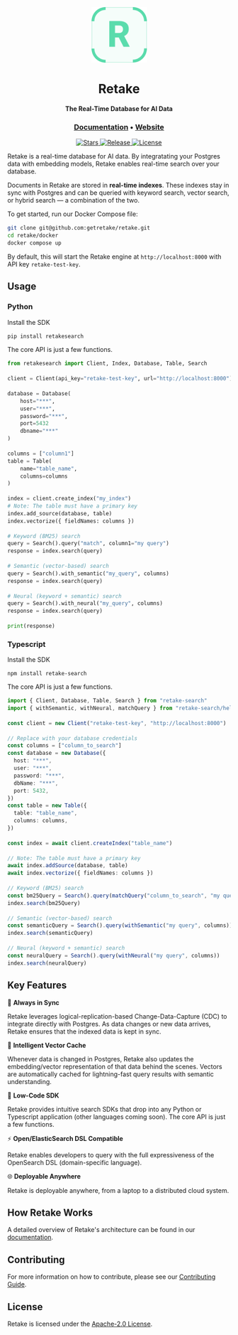 <p align="center">
  <img src="assets/retake.svg" alt="Retake" width="125px"></a>
</p>

<h1 align="center">
    <b>Retake</b>
</h1>

<p align="center">
    <b>The Real-Time Database for AI Data</b> <br />
</p>

<h3 align="center">
  <a href="https://docs.getretake.com">Documentation</a> &bull;
  <a href="https://getretake.com">Website</a>
</h3>

<p align="center">
<a href="https://github.com/getretake/retake/stargazers/" target="_blank">
    <img src="https://img.shields.io/github/stars/getretake/retake?style=social&label=Star&maxAge=60" alt="Stars">
</a>
<a href="https://github.com/getretake/retake/releases" target="_blank">
    <img src="https://img.shields.io/github/v/release/getretake/retake?color=white" alt="Release">
</a>
<a href="https://github.com/getretake/retake/tree/main/LICENSE" target="_blank">
    <img src="https://img.shields.io/static/v1?label=license&message=Apache-2.0&color=white" alt="License">
</a>
</p>

Retake is a real-time database for AI data. By integratating your Postgres data with embedding models,
Retake enables real-time search over your database.

Documents in Retake are stored in **real-time indexes**. These indexes stay in sync with Postgres and
can be queried with keyword search, vector search, or hybrid search — a combination of the two.

To get started, run our Docker Compose file:

```bash
git clone git@github.com:getretake/retake.git
cd retake/docker
docker compose up
```

By default, this will start the Retake engine at `http://localhost:8000` with API key `retake-test-key`.

## Usage

### Python

Install the SDK

```bash
pip install retakesearch
```

The core API is just a few functions.

```python
from retakesearch import Client, Index, Database, Table, Search

client = Client(api_key="retake-test-key", url="http://localhost:8000")

database = Database(
    host="***",
    user="***",
    password="***",
    port=5432
    dbname="***"
)

columns = ["column1"]
table = Table(
    name="table_name",
    columns=columns
)

index = client.create_index("my_index")
# Note: The table must have a primary key
index.add_source(database, table)
index.vectorize({ fieldNames: columns })

# Keyword (BM25) search
query = Search().query("match", column1="my query")
response = index.search(query)

# Semantic (vector-based) search
query = Search().with_semantic("my_query", columns)
response = index.search(query)

# Neural (keyword + semantic) search
query = Search().with_neural("my_query", columns)
response = index.search(query)

print(response)
```

### Typescript

Install the SDK

```
npm install retake-search
```

The core API is just a few functions.

```typescript
import { Client, Database, Table, Search } from "retake-search"
import { withSemantic, withNeural, matchQuery } from "retake-search/helpers"

const client = new Client("retake-test-key", "http://localhost:8000")

// Replace with your database credentials
const columns = ["column_to_search"]
const database = new Database({
  host: "***",
  user: "***",
  password: "***",
  dbName: "***",
  port: 5432,
})
const table = new Table({
  table: "table_name",
  columns: columns,
})

const index = await client.createIndex("table_name")

// Note: The table must have a primary key
await index.addSource(database, table)
await index.vectorize({ fieldNames: columns })

// Keyword (BM25) search
const bm25Query = Search().query(matchQuery("column_to_search", "my query"))
index.search(bm25Query)

// Semantic (vector-based) search
const semanticQuery = Search().query(withSemantic("my query", columns))
index.search(semanticQuery)

// Neural (keyword + semantic) search
const neuralQuery = Search().query(withNeural("my query", columns))
index.search(neuralQuery)
```

## Key Features

:arrows_counterclockwise: **Always in Sync**

Retake leverages logical-replication-based Change-Data-Capture (CDC) to integrate directly with Postgres. As data changes or new data arrives, Retake ensures that the indexed data is kept in sync.

:brain: **Intelligent Vector Cache**

Whenever data is changed in Postgres, Retake also updates the embedding/vector representation of that data behind the scenes. Vectors are automatically cached for lightning-fast query results with semantic understanding.

:rocket: **Low-Code SDK**

Retake provides intuitive search SDKs that drop into any Python or Typescript application (other languages coming soon). The core API is just a few functions.

:zap: **Open/ElasticSearch DSL Compatible**

Retake enables developers to query with the full expressiveness of the OpenSearch DSL (domain-specific language).

:globe_with_meridians: **Deployable Anywhere**

Retake is deployable anywhere, from a laptop to a distributed cloud system.

## How Retake Works

A detailed overview of Retake's architecture can be found in our [documentation](https://docs.getretake.com/architecture).

## Contributing

For more information on how to contribute, please see our [Contributing Guide](CONTRIBUTING.md).

## License

Retake is licensed under the [Apache-2.0 License](LICENSE).
